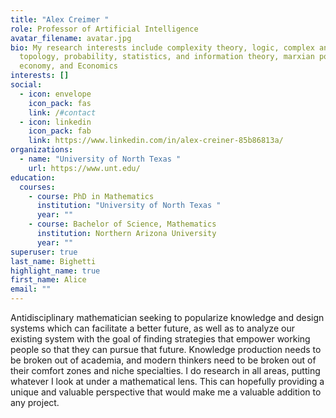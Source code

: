 ```yaml
---
title: "Alex Creimer "
role: Professor of Artificial Intelligence
avatar_filename: avatar.jpg
bio: My research interests include complexity theory, logic, complex analysis,
  topology, probability, statistics, and information theory, marxian political
  economy, and Economics
interests: []
social:
  - icon: envelope
    icon_pack: fas
    link: /#contact
  - icon: linkedin
    icon_pack: fab
    link: https://www.linkedin.com/in/alex-creiner-85b86813a/
organizations:
  - name: "University of North Texas "
    url: https://www.unt.edu/
education:
  courses:
    - course: PhD in Mathematics
      institution: "University of North Texas "
      year: ""
    - course: Bachelor of Science, Mathematics
      institution: Northern Arizona University
      year: ""
superuser: true
last_name: Bighetti
highlight_name: true
first_name: Alice
email: ""
---
```

Antidisciplinary mathematician seeking to popularize knowledge and design systems which can facilitate a better future, as well as to analyze our existing system with the goal of finding strategies that empower working people so that they can pursue that future. Knowledge production needs to be broken out of academia, and modern thinkers need to be broken out of their comfort zones and niche specialties. I do research in all areas, putting whatever I look at under a mathematical lens. This can hopefully providing a unique and valuable perspective that would make me a valuable addition to any project.